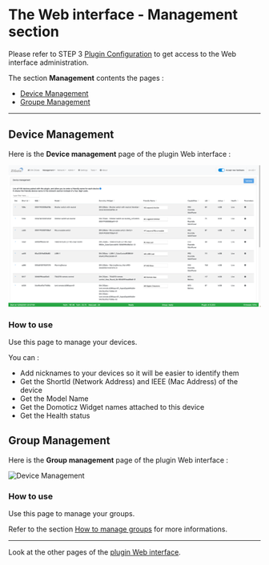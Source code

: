 # The Web interface - Management section

Please refer to STEP 3 [Plugin Configuration](Plugin_Configuration.md) to get access to the Web interface administration.

The section __Management__ contents the pages :

* [Device Management](#device-management)
* [Groupe Management](#group-management)


------------------------------------------------
## Device Management

Here is the __Device management__ page of the plugin Web interface :

![Device Management](Images/EN_WebUI-Management-Device.png)

### How to use

Use this page to manage your devices.

You can :

* Add nicknames to your devices so it will be easier to identify them
* Get the ShortId (Network Address) and IEEE (Mac Address) of the device
* Get the Model Name
* Get the Domoticz Widget names attached to this device
* Get the Health status

## Group Management

Here is the __Group management__ page of the plugin Web interface :

![Device Management](EN_WebUI-Management-Group.png)

### How to use

Use this page to manage your groups.

Refer to the section [How to manage groups](HowTo_Group-management.md) for more informations.

------------------------------------------------
Look at the other pages of the [plugin Web interface](Home.md#plugins-web-interface).
